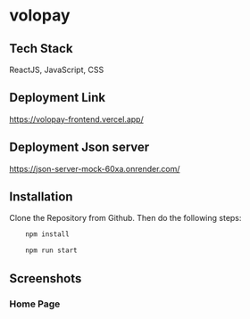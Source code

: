 # volopay

## Tech Stack

ReactJS, JavaScript, CSS


## Deployment Link 
https://volopay-frontend.vercel.app/


## Deployment Json server
https://json-server-mock-60xa.onrender.com/



## Installation

Clone the Repository from Github. Then do the following steps:

```bash
    npm install

    npm run start
```
    
## Screenshots

 ### Home Page








